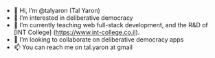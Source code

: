- 👋 Hi, I’m @talyaron (Tal Yaron)
- 👀 I’m interested in deliberative democracy
- 🌱 I’m currently teaching web full-stack development, and the R&D of [INT College] (https://www.int-college.co.il).
- 💞️ I’m looking to collaborate on deliberative democracy apps
- 📫 You can reach me on tal.yaron at gmail

<!---
talyaron/talyaron is a ✨ special ✨ repository because its `README.md` (this file) appears on your GitHub profile.
You can click the Preview link to take a look at your changes.
--->
